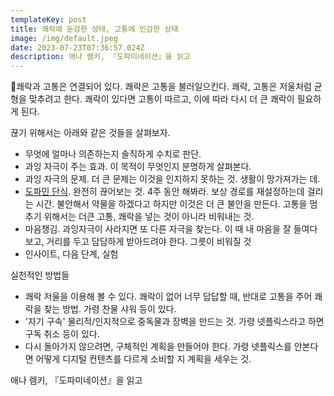 ```yaml
---
templateKey: post
title: 쾌락에 둔감한 상태, 고통에 민감한 상태
image: /img/default.jpeg
date: 2023-07-23T07:36:57.024Z
description: 애나 렘키, 『도파미네이션』을 읽고
---
```

쾌락과 고통은 연결되어 있다. 쾌락은 고통을 불러일으킨다. 쾌락, 고통은 저울처럼 균형을 맞추려고 한다.  쾌락이 있다면 고통이 따르고, 이에 따라 다시 더 큰 쾌락이 필요하게 된다. 

끊기 위해서는 아래와 같은 것들을 살펴보자.
- 무엇에 얼마나 의존하는지 솔직하게 수치로 판단.
- 과잉 자극이 주는 효과. 이 목적이 무엇인지 분명하게 살펴본다.
- 과잉 자극의 문제. 더 큰 문제는 이것을 인지하지 못하는 것. 생활이 망가져가는 데.
- [도파민 단식](https://www.youtube.com/watch?v=2y9xt4FIl7o&t=142s). 완전히 끊어보는 것. 4주 동안 해봐라. 보상 경로를 재설정하는데 걸리는 시간. 불안해서 약물을 하겠다고 하지만 이것은 더 큰 불안을 만든다. 고통을 멈추기 위해서는 더큰 고통, 쾌락을 넣는 것이 아니라 비워내는 것.
- 마음챙김.  과잉자극이 사라지면 또 다른 자극을 찾는다. 이 때 내 마음을 잘 들여다 보고, 거리를 두고 담담하게 받아드려야 한다. 그릇이 비워질 것
- 인사이트, 다음 단계, 실험

실천적인 방법들
- 쾌락 저울을 이용해 볼 수 있다. 쾌락이 없어 너무 답답할 때, 반대로 고통을 주어 쾌락을 찾는 방법. 가령 찬물 샤워 등이 있다.
- '자기 구속' 물리적/인지적으로 중독물과 장벽을 만드는 것. 가령 넷플릭스라고 하면 구독 취소 등이 있다. 
- 다시 돌아가지 않으려면, 구체적인 계획을 만들어야 한다. 가령 넷플릭스를 안본다면 어떻게 디지털 컨텐츠를 다르게 소비할 지 계획을 세우는 것.

애나 렘키, 『도파미네이션』을 읽고
 

